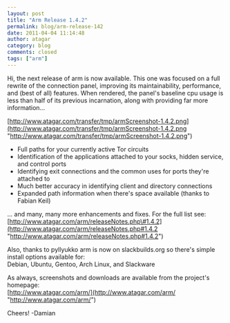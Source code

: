 ```yaml
---
layout: post
title: "Arm Release 1.4.2"
permalink: blog/arm-release-142
date: 2011-04-04 11:14:48
author: atagar
category: blog
comments: closed
tags: ["arm"]
---
```


Hi, the next release of arm is now available. This one was focused on a full rewrite of the connection panel, improving its maintainability, performance, and (best of all) features. When rendered, the panel's baseline cpu usage is less than half of its previous incarnation, along with providing far more information...

[http://www.atagar.com/transfer/tmp/armScreenshot-1.4.2.png](http://www.atagar.com/transfer/tmp/armScreenshot-1.4.2.png "http://www.atagar.com/transfer/tmp/armScreenshot-1.4.2.png")

- Full paths for your currently active Tor circuits  
 - Identification of the applications attached to your socks, hidden service, and control ports  
 - Identifying exit connections and the common uses for ports they're attached to  
 - Much better accuracy in identifying client and directory connections  
 - Expanded path information when there's space available (thanks to Fabian Keil)

... and many, many more enhancements and fixes. For the full list see:  
 [http://www.atagar.com/arm/releaseNotes.php\#1.4.2](http://www.atagar.com/arm/releaseNotes.php#1.4.2 "http://www.atagar.com/arm/releaseNotes.php#1.4.2")

Also, thanks to pyllyukko arm is now on slackbuilds.org so there's simple install options available for:  
 Debian, Ubuntu, Gentoo, Arch Linux, and Slackware

As always, screenshots and downloads are available from the project's homepage:  
 [http://www.atagar.com/arm/](http://www.atagar.com/arm/ "http://www.atagar.com/arm/")

Cheers! -Damian
